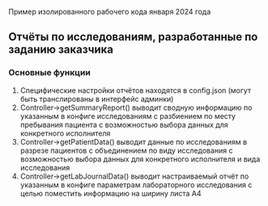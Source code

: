 Пример изолированного рабочего кода января 2024 года 

## Отчёты по исследованиям, разработанные по заданию заказчика 

### Основные функции 
1. Специфические настройки отчётов находятся в config.json (могут быть транслированы в интерфейс админки)
2. Controller->getSummaryReport() выводит сводную информацию по указанным в конфиге исследованиям с разбиением по месту пребывания пациента с возможностью выбора данных для конкретного исполнителя
3. Controller->getPatientData() выводит данные по исследованиям в разрезе пациентов с объединением по виду исследования с возможностью выбора данных для конкретного исполнителя и вида исследования
4. Controller->getLabJournalData() выводит настраиваемый отчёт по указанным в конфиге параметрам лабораторного исследования с целью поместить информацию на ширину листа А4



